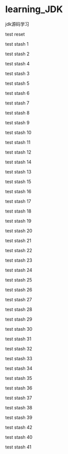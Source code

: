 # learning_JDK
jdk源码学习

test reset 

test stash 1

test stash 2
    
test stash 4

test stash 3


test stash 5

test stash 6

test stash 7

test stash 8

test stash 9

test stash 10

test stash 11

test stash 12

test stash 14

test stash 13

test stash 15


test stash 16

test stash 17

test stash 18

test stash 19

test stash 20

test stash 21

test stash 22

test stash 23

test stash 24

test stash 25

test stash 26

test stash 27

test stash 28

test stash 29

test stash 30

test stash 31


test stash 32

test stash 33

test stash 34

test stash 35

test stash 36

test stash 37

test stash 38

test stash 39

test stash 42

test stash 40

test stash 41
